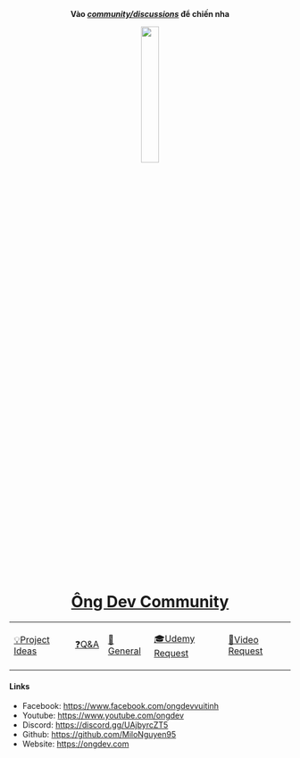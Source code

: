 <div align="center">
  <b
    >Vào
    <a href="https://github.com/OngDev/community/discussions"
      ><i>community/discussions</i></a
    >
    để chiến nha</b
  >

<img
    src="https://raw.githubusercontent.com/thuanpham2311/img/master/ongDevCharacters/4.png"
    alt=""
    width="25%"
  />

# [Ông Dev Community](https://github.com/OngDev/community/discussions)

  <b>
    <table>
      <tr>
        <td>
          <a
            href="https://github.com/OngDev/community/discussions/categories/project-ideas"
            ><p>💡Project Ideas</p></a
          >
        </td>
        <td>
          <a
            href="https://github.com/OngDev/community/discussions/categories/q-a"
            ><p>❓Q&A</p></a
          >
        </td>
        <td>
          <a
            href="https://github.com/OngDev/community/discussions/categories/general"
            ><p>💬General</p></a
          >
        </td>
        <td>
          <a
            href="https://github.com/OngDev/community/discussions/categories/udemy-request"
            ><p>🎓Udemy Request</p></a
          >
        </td>
        <td>
          <a
            href="https://github.com/OngDev/community/discussions/categories/video-request"
            ><p>🎥Video Request</p></a
          >
        </td>
      </tr>
    </table>
  </b>
</div>

#### Links

- Facebook: https://www.facebook.com/ongdevvuitinh
- Youtube: https://www.youtube.com/ongdev
- Discord: https://discord.gg/UAjbyrcZT5
- Github: https://github.com/MiloNguyen95
- Website: https://ongdev.com
